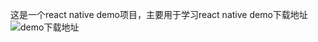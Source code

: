这是一个react native demo项目，主要用于学习react native
demo下载地址
![demo下载地址](https://location-video.oss-cn-hangzhou.aliyuncs.com/qr/react_native_demo.png "demo apk下载")